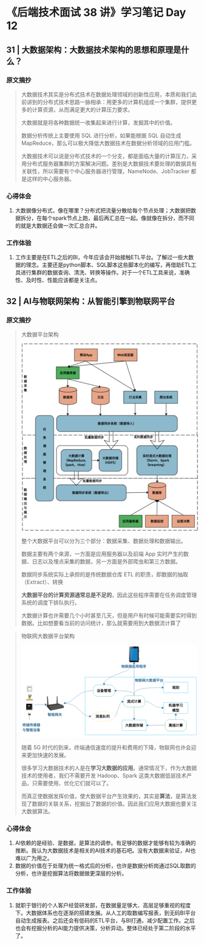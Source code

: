 # 《后端技术面试 38 讲》学习笔记 Day 12

## 31 | 大数据架构：大数据技术架构的思想和原理是什么？

### 原文摘抄

> 大数据技术其实是分布式技术在数据处理领域的创新性应用，本质和我们此前讲到的分布式技术思路一脉相承：用更多的计算机组成一个集群，提供更多的计算资源，从而满足更大的计算压力要求。
>
> 大数据就是将各种数据统一收集起来进行计算，发掘其中的价值。
>
> 数据分析传统上主要使用 SQL 进行分析，如果能根据 SQL 自动生成 MapReduce，那么可以极大降低大数据技术在数据分析领域的应用门槛。
>
> 大数据技术可以说是分布式技术的一个分支，都是面临大量的计算压力，采用分布式服务器集群的方案解决问题。差别是大数据技术要处理的数据具有关联性，所以需要有个中心服务器进行管理，NameNode、JobTracker 都是这样的中心服务器。

### 心得体会

1. 大数据像分布式，像在哪里？分布式把流量分散给每个节点处理；大数据把数据拆分，在每个spark节点上跑，最后再汇总在一起。像就像在拆分，而不同的就是大数据还会做一次汇总合并。

### 工作体验

1. 工作主要是在ETL之后的BI，今年应该会开始接触ETL平台。了解过一些大数据的理念。主要还是python脚本、SQL脚本这些脚本化的编写，再借助ETL工具进行集群的数据查询、清洗、转换等操作。对于一个ETL工具来说，准确性、及时性、性能应该都是关注点。

## 32 | AI与物联网架构：从智能引擎到物联网平台

### 原文摘抄

> 大数据平台架构
>
> ![img](12/01.png)
>
> 整个大数据平台可以分为三个部分：数据采集、数据处理和数据输出。
>
> 数据主要有两个来源，一方面是应用服务器以及前端 App 实时产生的数据、日志以及埋点采集的数据，另一方面是外部爬虫和第三方数据。
>
> 数据同步系统实际上承担的是传统数据仓库 ETL 的职责，即数据的抽取（Extract）、转换
>
> **大数据平台的计算资源通常总是不足的**，因此这些程序需要在任务调度管理系统的调度下排队执行。
>
> 大数据计算也许需要几个小时甚至几天，但是用户有时候可能需要实时得到数据。比如想要看当前的访问统计，那么就需要用到大数据流计算了

> 物联网大数据平台架构
>
> ![img](12/02.jpg)
>
> 随着 5G 时代的到来，终端通信速度的提升和费用的下降，物联网也许会迎来更加快速的发展。
>
> 很多学习大数据技术的人是在**学习大数据的应用**。通常情况下，作为大数据技术的使用者，我们不需要开发 Hadoop、Spark 这类大数据低层技术产品，只需要使用、优化它们就可以了。
>
> 而真正使数据发挥价值，使大数据平台产生效果的，其实是**算法**，是算法发现了数据的关联关系，挖掘出了数据的价值。因此我们应用大数据也要关注大数据算法。

### 心得体会

1. AI依赖的是经验、是数据，是算法的调参。有足够的数据才能够有较为准确的推断。我认为大数据技术是相关的AI技术的基石吧。没有大数据来验证，AI也难以广为用之。
2. 数据的价值在于处理为统一格式后的分析，也许是数据分析岗通过SQL取数的分析，也许是挖掘算法将数据做更深层的分析。

### 工作体验

1. 就职于银行的个人客户经营研发部，在数据量足够大、高层足够重视的程度下。大数据体系也在逐渐的搭建发展。从人工的取数编写报表，到无码BI平台自动生成报表。之后还会有低码的ETL平台，与BI打通，减少配置工作。之后也会有挖掘分析的AI能力提供决策，分析异动。整体已经处于第二阶段的水平了。
